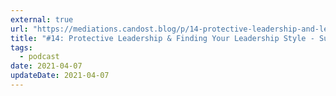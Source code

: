 ```yaml
---
external: true
url: "https://mediations.candost.blog/p/14-protective-leadership-and-leadership-style"
title: "#14: Protective Leadership & Finding Your Leadership Style - Suzan Bond"
tags:
  - podcast
date: 2021-04-07
updateDate: 2021-04-07
---
```

